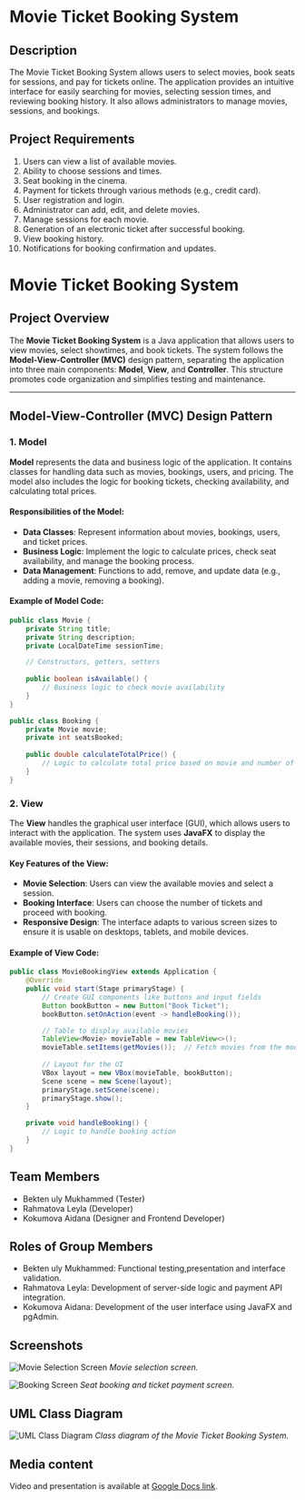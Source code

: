 # Movie Ticket Booking System

## Description

The Movie Ticket Booking System allows users to select movies, book seats for sessions, and pay for tickets online. The application provides an intuitive interface for easily searching for movies, selecting session times, and reviewing booking history. It also allows administrators to manage movies, sessions, and bookings.

## Project Requirements

1. Users can view a list of available movies.
2. Ability to choose sessions and times.
3. Seat booking in the cinema.
4. Payment for tickets through various methods (e.g., credit card).
5. User registration and login.
6. Administrator can add, edit, and delete movies.
7. Manage sessions for each movie.
8. Generation of an electronic ticket after successful booking.
9. View booking history.
10. Notifications for booking confirmation and updates.


# Movie Ticket Booking System

## Project Overview

The **Movie Ticket Booking System** is a Java application that allows users to view movies, select showtimes, and book tickets. The system follows the **Model-View-Controller (MVC)** design pattern, separating the application into three main components: **Model**, **View**, and **Controller**. This structure promotes code organization and simplifies testing and maintenance.

---

## Model-View-Controller (MVC) Design Pattern

### 1. **Model**

**Model** represents the data and business logic of the application. It contains classes for handling data such as movies, bookings, users, and pricing. The model also includes the logic for booking tickets, checking availability, and calculating total prices.

#### Responsibilities of the Model:
- **Data Classes**: Represent information about movies, bookings, users, and ticket prices.
- **Business Logic**: Implement the logic to calculate prices, check seat availability, and manage the booking process.
- **Data Management**: Functions to add, remove, and update data (e.g., adding a movie, removing a booking).

#### Example of Model Code:
```java
public class Movie {
    private String title;
    private String description;
    private LocalDateTime sessionTime;

    // Constructors, getters, setters
    
    public boolean isAvailable() {
        // Business logic to check movie availability
    }
}

public class Booking {
    private Movie movie;
    private int seatsBooked;
    
    public double calculateTotalPrice() {
        // Logic to calculate total price based on movie and number of seats
    }
}
```
### 2. **View**

The **View** handles the graphical user interface (GUI), which allows users to interact with the application. The system uses **JavaFX** to display the available movies, their sessions, and booking details.

#### Key Features of the View:
- **Movie Selection**: Users can view the available movies and select a session.
- **Booking Interface**: Users can choose the number of tickets and proceed with booking.
- **Responsive Design**: The interface adapts to various screen sizes to ensure it is usable on desktops, tablets, and mobile devices.

#### Example of View Code:
```java
public class MovieBookingView extends Application {
    @Override
    public void start(Stage primaryStage) {
        // Create GUI components like buttons and input fields
        Button bookButton = new Button("Book Ticket");
        bookButton.setOnAction(event -> handleBooking());

        // Table to display available movies
        TableView<Movie> movieTable = new TableView<>();
        movieTable.setItems(getMovies());  // Fetch movies from the model
        
        // Layout for the UI
        VBox layout = new VBox(movieTable, bookButton);
        Scene scene = new Scene(layout);
        primaryStage.setScene(scene);
        primaryStage.show();
    }

    private void handleBooking() {
        // Logic to handle booking action
    }
}
```

## Team Members
- Bekten uly Mukhammed (Tester)
- Rahmatova Leyla (Developer)
- Kokumova Aidana (Designer and Frontend Developer)

## Roles of Group Members
- Bekten uly Mukhammed: Functional testing,presentation and interface validation.
- Rahmatova Leyla: Development of server-side logic and payment API integration.
- Kokumova Aidana: Development of the user interface using JavaFX and pgAdmin.

## Screenshots

![Movie Selection Screen](https://example.com/film-selection.png)
*Movie selection screen.*

![Booking Screen](https://example.com/booking-screen.png)
*Seat booking and ticket payment screen.*

## UML Class Diagram

![UML Class Diagram](https://example.com/uml-class-diagram.png)
*Class diagram of the Movie Ticket Booking System.*

## Media content

Video and presentation is available at [Google Docs link](https://docs.google.com/your-link).

